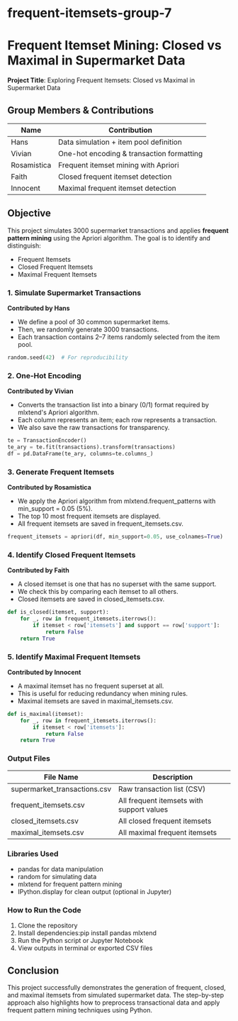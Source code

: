 # frequent-itemsets-group-7

#  Frequent Itemset Mining: Closed vs Maximal in Supermarket Data

 
**Project Title**: Exploring Frequent Itemsets: Closed vs Maximal in Supermarket Data  

##  Group Members & Contributions

| Name           | Contribution                                 |
|----------------|----------------------------------------------|
| Hans           | Data simulation + item pool definition       |
| Vivian         |  One-hot encoding & transaction formatting   |
| Rosamistica    |  Frequent itemset mining with Apriori        |
| Faith          |  Closed frequent itemset detection           |
| Innocent       |  Maximal frequent itemset detection          |


##  Objective

This project simulates 3000 supermarket transactions and applies **frequent pattern mining** using the Apriori algorithm. The goal is to identify and distinguish:

-  Frequent Itemsets  
-  Closed Frequent Itemsets  
-  Maximal Frequent Itemsets  

### 1. Simulate Supermarket Transactions  
 **Contributed by Hans**

- We define a pool of 30 common supermarket items.
- Then, we randomly generate 3000 transactions.
- Each transaction contains 2–7 items randomly selected from the item pool.

```python
random.seed(42)  # For reproducibility
```

### 2. One-Hot Encoding

 **Contributed by Vivian**

-	Converts the transaction list into a binary (0/1) format required by mlxtend's Apriori algorithm.
-	Each column represents an item; each row represents a transaction.
-	We also save the raw transactions for transparency.

```python
te = TransactionEncoder()
te_ary = te.fit(transactions).transform(transactions)
df = pd.DataFrame(te_ary, columns=te.columns_)
```

### 3. Generate Frequent Itemsets
 **Contributed by Rosamistica**

-	We apply the Apriori algorithm from mlxtend.frequent_patterns with min_support = 0.05 (5%).
-	The top 10 most frequent itemsets are displayed.
-	All frequent itemsets are saved in frequent_itemsets.csv.

```python
frequent_itemsets = apriori(df, min_support=0.05, use_colnames=True)
```
### 4. Identify Closed Frequent Itemsets
 **Contributed by Faith**

-	A closed itemset is one that has no superset with the same support.
-	We check this by comparing each itemset to all others.
-	Closed itemsets are saved in closed_itemsets.csv.

```python
def is_closed(itemset, support):
    for _, row in frequent_itemsets.iterrows():
        if itemset < row['itemsets'] and support == row['support']:
            return False
    return True
```

### 5. Identify Maximal Frequent Itemsets
 **Contributed by Innocent**

-	A maximal itemset has no frequent superset at all.
-	This is useful for reducing redundancy when mining rules.
-	Maximal itemsets are saved in maximal_itemsets.csv.

```python
def is_maximal(itemset):
    for _, row in frequent_itemsets.iterrows():
        if itemset < row['itemsets']:
            return False
    return True
```

### Output Files

|File Name	                  |Description
|-----------------------------|-----------------------------------------
|supermarket_transactions.csv |Raw transaction list (CSV)
|frequent_itemsets.csv	      |All frequent itemsets with support values
|closed_itemsets.csv	      |All closed frequent itemsets
|maximal_itemsets.csv	      |All maximal frequent itemsets

### Libraries Used

-	pandas for data manipulation
-	random for simulating data
-	mlxtend for frequent pattern mining
-	IPython.display for clean output (optional in Jupyter)

### How to Run the Code
1.	Clone the repository
2.	Install dependencies:pip install pandas mlxtend
3.	Run the Python script or Jupyter Notebook
4.	View outputs in terminal or exported CSV files


## Conclusion
This project successfully demonstrates the generation of frequent, closed, and maximal itemsets from simulated supermarket data. The step-by-step approach also highlights how to preprocess transactional data and apply frequent pattern mining techniques using Python.

